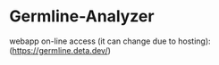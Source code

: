 # Germline-Analyzer

webapp on-line access (it can change due to hosting): (https://germline.deta.dev/)
